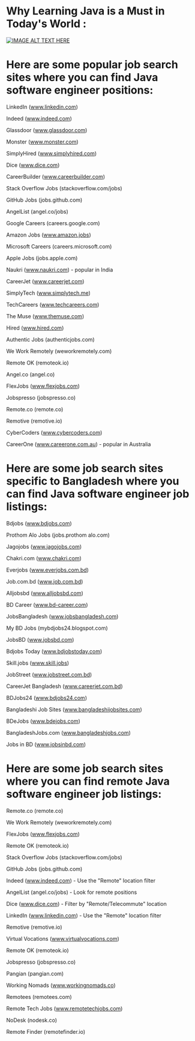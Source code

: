 # Why Learning Java is a Must in Today's World :

[![IMAGE ALT TEXT HERE](Related%20image/1.jpg)](https://www.youtube.com/watch?v=VGzbbdcXXCE&list=PLKgPV1E_rkP3SkTEb8bO4mXRblF7RR_wx&index=3)


# Here are some popular job search sites where you can find Java software engineer positions:

LinkedIn (www.linkedin.com)

Indeed (www.indeed.com)

Glassdoor (www.glassdoor.com)

Monster (www.monster.com)

SimplyHired (www.simplyhired.com)

Dice (www.dice.com)

CareerBuilder (www.careerbuilder.com)

Stack Overflow Jobs (stackoverflow.com/jobs)

GitHub Jobs (jobs.github.com)

AngelList (angel.co/jobs)

Google Careers (careers.google.com)

Amazon Jobs (www.amazon.jobs)

Microsoft Careers (careers.microsoft.com)

Apple Jobs (jobs.apple.com)

Naukri (www.naukri.com) - popular in India

CareerJet (www.careerjet.com)

SimplyTech (www.simplytech.me)

TechCareers (www.techcareers.com)

The Muse (www.themuse.com)

Hired (www.hired.com)

Authentic Jobs (authenticjobs.com)

We Work Remotely (weworkremotely.com)

Remote OK (remoteok.io)

Angel.co (angel.co)

FlexJobs (www.flexjobs.com)

Jobspresso (jobspresso.co)

Remote.co (remote.co)

Remotive (remotive.io)

CyberCoders (www.cybercoders.com)

CareerOne (www.careerone.com.au) - popular in Australia

# Here are some job search sites specific to Bangladesh where you can find Java software engineer job listings:

Bdjobs (www.bdjobs.com)

Prothom Alo Jobs (jobs.prothom alo.com)

Jagojobs (www.jagojobs.com)

Chakri.com (www.chakri.com)

Everjobs (www.everjobs.com.bd)

Job.com.bd (www.job.com.bd)

Alljobsbd (www.alljobsbd.com)

BD Career (www.bd-career.com)

JobsBangladesh (www.jobsbangladesh.com)

My BD Jobs (mybdjobs24.blogspot.com)

JobsBD (www.jobsbd.com)

Bdjobs Today (www.bdjobstoday.com)

Skill.jobs (www.skill.jobs)

JobStreet (www.jobstreet.com.bd)

CareerJet Bangladesh (www.careerjet.com.bd)

BDJobs24 (www.bdjobs24.com)

Bangladeshi Job Sites (www.bangladeshijobsites.com)

BDeJobs (www.bdejobs.com)

BangladeshJobs.com (www.bangladeshjobs.com)

Jobs in BD (www.jobsinbd.com)

# Here are some job search sites where you can find remote Java software engineer job listings:

Remote.co (remote.co)

We Work Remotely (weworkremotely.com)

FlexJobs (www.flexjobs.com)

Remote OK (remoteok.io)

Stack Overflow Jobs (stackoverflow.com/jobs)

GitHub Jobs (jobs.github.com)

Indeed (www.indeed.com) - Use the "Remote" location filter

AngelList (angel.co/jobs) - Look for remote positions

Dice (www.dice.com) - Filter by "Remote/Telecommute" location

LinkedIn (www.linkedin.com) - Use the "Remote" location filter

Remotive (remotive.io)

Virtual Vocations (www.virtualvocations.com)

Remote OK (remoteok.io)

Jobspresso (jobspresso.co)

Pangian (pangian.com)

Working Nomads (www.workingnomads.co)

Remotees (remotees.com)

Remote Tech Jobs (www.remotetechjobs.com)

NoDesk (nodesk.co)

Remote Finder (remotefinder.io)

